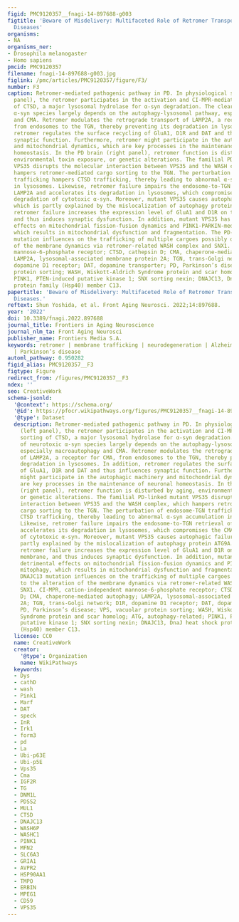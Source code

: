 ```yaml
---
figid: PMC9120357__fnagi-14-897688-g003
figtitle: 'Beware of Misdelivery: Multifaceted Role of Retromer Transport in Neurodegenerative
  Diseases'
organisms:
- NA
organisms_ner:
- Drosophila melanogaster
- Homo sapiens
pmcid: PMC9120357
filename: fnagi-14-897688-g003.jpg
figlink: /pmc/articles/PMC9120357/figure/F3/
number: F3
caption: Retromer-mediated pathogenic pathway in PD. In physiological states (left
  panel), the retromer participates in the activation and CI-MPR-mediated sorting
  of CTSD, a major lysosomal hydrolase for α-syn degradation. The clearance of neurotoxic
  α-syn species largely depends on the autophagy-lysosomal pathway, especially macroautophagy
  and CMA. Retromer modulates the retrograde transport of LAMP2A, a receptor for CMA,
  from endosomes to the TGN, thereby preventing its degradation in lysosomes. In addition,
  retromer regulates the surface recycling of GluA1, D1R and DAT and thus influences
  synaptic function. Furthermore, retromer might participate in the autophagic machinery
  and mitochondrial dynamics, which are key processes in the maintenance of neuronal
  homeostasis. In the PD brain (right panel), retromer function is disturbed by aging,
  environmental toxin exposure, or genetic alterations. The familial PD-linked mutant
  VPS35 disrupts the molecular interaction between VPS35 and the WASH complex, which
  hampers retromer-mediated cargo sorting to the TGN. The perturbation of endosome-TGN
  trafficking hampers CTSD trafficking, thereby leading to abnormal α-syn accumulation
  in lysosomes. Likewise, retromer failure impairs the endosome-to-TGN retrieval of
  LAMP2A and accelerates its degradation in lysosomes, which compromises the CMA-mediated
  degradation of cytotoxic α-syn. Moreover, mutant VPS35 causes autophagic failure,
  which is partly explained by the mislocalization of autophagy protein ATG9A. Additionally,
  retromer failure increases the expression level of GluA1 and D1R on the plasma membrane,
  and thus induces synaptic dysfunction. In addition, mutant VPS35 has detrimental
  effects on mitochondrial fission-fusion dynamics and PINK1-PARKIN-mediated mitophagy,
  which results in mitochondrial dysfunction and fragmentation. The PD-linked DNAJC13
  mutation influences on the trafficking of multiple cargoes possibly due to the alteration
  of the membrane dynamics via retromer-related WASH complex and SNX1. CI-MPR, cation-independent
  mannose-6-phosphate receptor; CTSD, cathepsin D; CMA, chaperone-mediated autophagy;
  LAMP2A, lysosomal-associated membrane protein 2A; TGN, trans-Golgi network; D1R,
  dopamine D1 receptor; DAT, dopamine transporter; PD, Parkinson’s disease; VPS, vacuolar
  protein sorting; WASH, Wiskott-Aldrich Syndrome protein and scar homolog; ATG, autophagy-related;
  PINK1, PTEN-induced putative kinase 1; SNX sorting nexin; DNAJC13, DnaJ heat shock
  protein family (Hsp40) member C13.
papertitle: 'Beware of Misdelivery: Multifaceted Role of Retromer Transport in Neurodegenerative
  Diseases.'
reftext: Shun Yoshida, et al. Front Aging Neurosci. 2022;14:897688.
year: '2022'
doi: 10.3389/fnagi.2022.897688
journal_title: Frontiers in Aging Neuroscience
journal_nlm_ta: Front Aging Neurosci
publisher_name: Frontiers Media S.A.
keywords: retromer | membrane trafficking | neurodegeneration | Alzheimer’s Disease
  | Parkinson’s disease
automl_pathway: 0.950282
figid_alias: PMC9120357__F3
figtype: Figure
redirect_from: /figures/PMC9120357__F3
ndex: ''
seo: CreativeWork
schema-jsonld:
  '@context': https://schema.org/
  '@id': https://pfocr.wikipathways.org/figures/PMC9120357__fnagi-14-897688-g003.html
  '@type': Dataset
  description: Retromer-mediated pathogenic pathway in PD. In physiological states
    (left panel), the retromer participates in the activation and CI-MPR-mediated
    sorting of CTSD, a major lysosomal hydrolase for α-syn degradation. The clearance
    of neurotoxic α-syn species largely depends on the autophagy-lysosomal pathway,
    especially macroautophagy and CMA. Retromer modulates the retrograde transport
    of LAMP2A, a receptor for CMA, from endosomes to the TGN, thereby preventing its
    degradation in lysosomes. In addition, retromer regulates the surface recycling
    of GluA1, D1R and DAT and thus influences synaptic function. Furthermore, retromer
    might participate in the autophagic machinery and mitochondrial dynamics, which
    are key processes in the maintenance of neuronal homeostasis. In the PD brain
    (right panel), retromer function is disturbed by aging, environmental toxin exposure,
    or genetic alterations. The familial PD-linked mutant VPS35 disrupts the molecular
    interaction between VPS35 and the WASH complex, which hampers retromer-mediated
    cargo sorting to the TGN. The perturbation of endosome-TGN trafficking hampers
    CTSD trafficking, thereby leading to abnormal α-syn accumulation in lysosomes.
    Likewise, retromer failure impairs the endosome-to-TGN retrieval of LAMP2A and
    accelerates its degradation in lysosomes, which compromises the CMA-mediated degradation
    of cytotoxic α-syn. Moreover, mutant VPS35 causes autophagic failure, which is
    partly explained by the mislocalization of autophagy protein ATG9A. Additionally,
    retromer failure increases the expression level of GluA1 and D1R on the plasma
    membrane, and thus induces synaptic dysfunction. In addition, mutant VPS35 has
    detrimental effects on mitochondrial fission-fusion dynamics and PINK1-PARKIN-mediated
    mitophagy, which results in mitochondrial dysfunction and fragmentation. The PD-linked
    DNAJC13 mutation influences on the trafficking of multiple cargoes possibly due
    to the alteration of the membrane dynamics via retromer-related WASH complex and
    SNX1. CI-MPR, cation-independent mannose-6-phosphate receptor; CTSD, cathepsin
    D; CMA, chaperone-mediated autophagy; LAMP2A, lysosomal-associated membrane protein
    2A; TGN, trans-Golgi network; D1R, dopamine D1 receptor; DAT, dopamine transporter;
    PD, Parkinson’s disease; VPS, vacuolar protein sorting; WASH, Wiskott-Aldrich
    Syndrome protein and scar homolog; ATG, autophagy-related; PINK1, PTEN-induced
    putative kinase 1; SNX sorting nexin; DNAJC13, DnaJ heat shock protein family
    (Hsp40) member C13.
  license: CC0
  name: CreativeWork
  creator:
    '@type': Organization
    name: WikiPathways
  keywords:
  - Dys
  - cathD
  - wash
  - Pink1
  - Marf
  - DAT
  - speck
  - InR
  - Irk1
  - form3
  - pd
  - La
  - Ubi-p63E
  - Ubi-p5E
  - Vps35
  - Cma
  - IGF2R
  - TG
  - DNM1L
  - PDSS2
  - MUL1
  - CTSD
  - DNAJC13
  - WASH6P
  - WASHC1
  - PINK1
  - MFN2
  - SLC6A3
  - GRIA1
  - AVPR2
  - HSP90AA1
  - TMPO
  - ERBIN
  - MPEG1
  - CD59
  - VPS35
---
```

